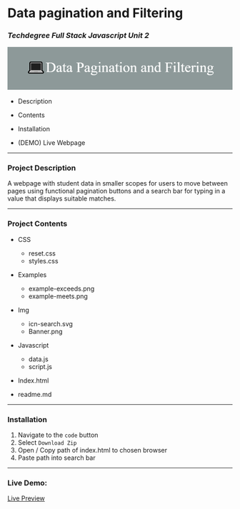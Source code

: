 # **Data pagination and Filtering**
### _Techdegree Full Stack Javascript Unit 2_
![Banner][logo]

[logo]: https://github.com/mutedCyan/Data-pagination-and-filtering/blob/master/img/Banner.png "Banner Logo"


*   Description

*   Contents

*   Installation

*   (DEMO) Live Webpage

---

### **Project Description**

<p>A webpage with student data
 in smaller scopes for users to move
between pages using functional pagination
buttons and a search bar for typing in a value
that displays suitable matches. </p>

---
### **Project Contents**

*   CSS

    *   reset.css
    *   styles.css

*   Examples

    *   example-exceeds.png
    *   example-meets.png
*   Img

    *  icn-search.svg 
    *  Banner.png
*   Javascript

    *   data.js
    *   script.js

*   Index.html

*   readme.md

---

### **Installation**

1.  Navigate to the `code` button
2.  Select `Download Zip`
3.  Open / Copy path of index.html to chosen browser
4.  Paste path into search bar

---
### Live Demo:
[Live Preview](https://github.com/mutedCyan/Data-pagination-and-filtering/blob/gh-pages/index.html)